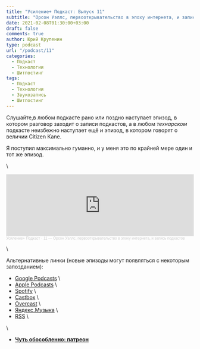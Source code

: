 ```yaml
---
title: "Усиление+ Подкаст: Выпуск 11"
subtitle: "Орсон Уэллс, первооткрывательство в эпоху интернета, и запись подкастов"
date: 2021-02-08T01:30:00+03:00
draft: false
comments: true
author: Юрий Крупенин
type: podcast
url: "/podcast/11"
categories:
  - Подкаст
  - Технологии
  - Шитпостинг
tags:
  - Подкаст
  - Технологии
  - Звукозапись
  - Шитпостинг
---
```

Слушайте,в любом подкасте рано или поздно наступает эпизод, в котором разговор заходит о записи подкастов, а в любом *технарском* подкасте неизбежно наступает ещё и эпизод, в котором говорят о величии Citizen Kane.

Я поступил максимально гуманно, и у меня это по крайней мере один и тот же эпизод.

\

<iframe width="100%" height="166" scrolling="no" frameborder="no" allow="autoplay" src="https://w.soundcloud.com/player/?url=https%3A//api.soundcloud.com/tracks/981085747&color=%23ff5500&auto_play=false&hide_related=false&show_comments=true&show_user=true&show_reposts=false&show_teaser=true"></iframe><div style="font-size: 10px; color: #cccccc;line-break: anywhere;word-break: normal;overflow: hidden;white-space: nowrap;text-overflow: ellipsis; font-family: Interstate,Lucida Grande,Lucida Sans Unicode,Lucida Sans,Garuda,Verdana,Tahoma,sans-serif;font-weight: 100;"><a href="https://soundcloud.com/usilenie_plus" title="Усиление+ Подкаст" target="_blank" style="color: #cccccc; text-decoration: none;">Усиление+ Подкаст</a> · <a href="https://soundcloud.com/usilenie_plus/11-orson-uells-pervootkryvatelstvo-v-epokhu-interneta-i-zapis-podkastov" title="11 — Орсон Уэллс, первооткрывательство в эпоху интернета, и запись подкастов" target="_blank" style="color: #cccccc; text-decoration: none;">11 — Орсон Уэллс, первооткрывательство в эпоху интернета, и запись подкастов</a></div>

\

Альтернативные линки (новые эпизоды могут появляться с некоторым запозданием):

* [Google Podcasts](https://podcasts.google.com/?feed=aHR0cDovL2ZlZWRzLnNvdW5kY2xvdWQuY29tL3VzZXJzL3NvdW5kY2xvdWQ6dXNlcnM6MjM0MzMyOTQvc291bmRzLnJzcw) \
* [Apple Podcasts](https://podcasts.apple.com/ru/podcast/%D1%83%D1%81%D0%B8%D0%BB%D0%B5%D0%BD%D0%B8%D0%B5-%D0%BF%D0%BE%D0%B4%D0%BA%D0%B0%D1%81%D1%82/id1487512789) \
* [Spotify](https://open.spotify.com/show/4dQbxnwJjsz4z9UdCVJR6H) \
* [Castbox](https://castbox.fm/channel/%D0%A3%D1%81%D0%B8%D0%BB%D0%B5%D0%BD%D0%B8%D0%B5%2B-%D0%9F%D0%BE%D0%B4%D0%BA%D0%B0%D1%81%D1%82-id2462850) \
* [Overcast](https://overcast.fm/itunes1487512789) \
* [Яндекс.Музыка](https://music.yandex.ru/album/9244822) \
* [RSS](https://anchor.fm/s/1079e220/podcast/rss) \

\

* [<b>Чуть обособленно: патреон</b>](https://patreon.com/usilenie)
